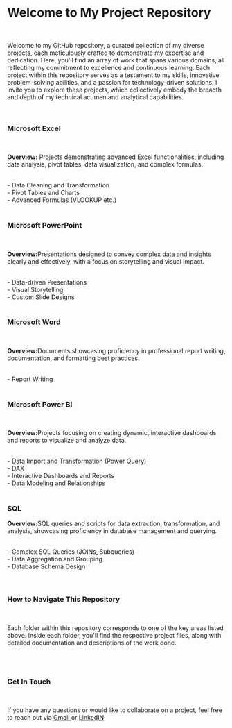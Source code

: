 <h1>Welcome to My Project Repository</h1>
<br>
<p>Welcome to my GitHub repository, a curated collection of my diverse projects, each meticulously crafted to demonstrate my expertise and dedication. Here, you'll find an array of work that spans various domains, all reflecting my commitment to excellence and continuous learning. Each project within this repository serves as a testament to my skills, innovative problem-solving abilities, and a passion for technology-driven solutions. I invite you to explore these projects, which collectively embody the breadth and depth of my technical acumen and analytical capabilities.</p>
<br>
<h3>Microsoft Excel</h3><br>
<p><strong>Overview:</strong> Projects demonstrating advanced Excel functionalities, including data analysis, pivot tables, data visualization, and complex formulas.</p><br>
- Data Cleaning and Transformation <br>
- Pivot Tables and Charts <br>
- Advanced Formulas (VLOOKUP etc.)<br>
<br>
<h3>Microsoft PowerPoint</h3><br>
<p><strong>Overview:</strong>Presentations designed to convey complex data and insights clearly and effectively, with a focus on storytelling and visual impact.</p><br>
- Data-driven Presentations <br>
- Visual Storytelling <br>
- Custom Slide Designs <br>
<br>
<h3>Microsoft Word</h3><br>
<p><strong>Overview:</strong>Documents showcasing proficiency in professional report writing, documentation, and formatting best practices.</p><br>
- Report Writing <br>
<br>
<h3>Microsoft Power BI</h3><br>
<p><strong>Overview:</strong>Projects focusing on creating dynamic, interactive dashboards and reports to visualize and analyze data.</p><br>
- Data Import and Transformation (Power Query)<br>
- DAX <br>
- Interactive Dashboards and Reports <br>
- Data Modeling and Relationships <br>
<br>
<h3>SQL</h3>
<p><strong>Overview:</strong>SQL queries and scripts for data extraction, transformation, and analysis, showcasing proficiency in database management and querying.</p><br>
- Complex SQL Queries (JOINs, Subqueries)<br>
- Data Aggregation and Grouping <br>
- Database Schema Design <br>
<br>
<br>
<h3>How to Navigate This Repository</h3><br>
<p>Each folder within this repository corresponds to one of the key areas listed above. Inside each folder, you'll find the respective project files, along with detailed documentation and descriptions of the work done.</p><br>
<br>
<h3>Get In Touch</h3><br>
<P>If you have any questions or would like to collaborate on a project, feel free to reach out via <a href= "mailto: gouravbhattofficial@gmail.com"> Gmail </a> or <a href= "mailto: www.linkedin.com/in/gourav-bhattacharjee-a133b9295.com"> LinkedIN </a> </P>
